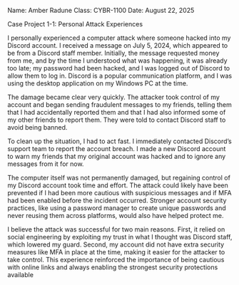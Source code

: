 Name: Amber Radune
Class: CYBR-1100
Date: August 22, 2025

Case Project 1-1: Personal Attack Experiences

I personally experienced a computer attack where someone hacked into my Discord account. I
received a message on July 5, 2024, which appeared to be from a Discord staff member.
Initially, the message requested money from me, and by the time I understood what was
happening, it was already too late; my password had been hacked, and I was logged out of
Discord to allow them to log in. Discord is a popular communication platform, and I was using
the desktop application on my Windows PC at the time.

The damage became clear very quickly. The attacker took control of my account and began
sending fraudulent messages to my friends, telling them that I had accidentally reported them
and that I had also informed some of my other friends to report them. They were told to contact
Discord staff to avoid being banned.

To clean up the situation, I had to act fast. I immediately contacted Discord’s support team to
report the account breach. I made a new Discord account to warn my friends that my original
account was hacked and to ignore any messages from it for now.

The computer itself was not permanently damaged, but regaining control of my Discord account
took time and effort. The attack could likely have been prevented if I had been more cautious
with suspicious messages and if MFA had been enabled before the incident occurred. Stronger
account security practices, like using a password manager to create unique passwords and
never reusing them across platforms, would also have helped protect me.

I believe the attack was successful for two main reasons. First, it relied on social engineering by
exploiting my trust in what I thought was Discord staff, which lowered my guard. Second, my
account did not have extra security measures like MFA in place at the time, making it easier for
the attacker to take control. This experience reinforced the importance of being cautious with
online links and always enabling the strongest security protections available
